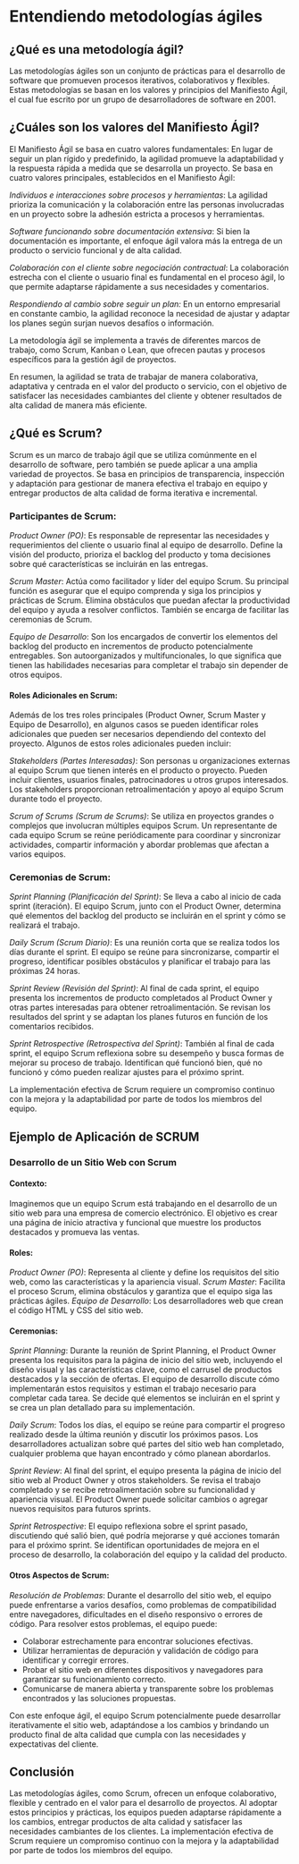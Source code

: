 # Entendiendo metodologías ágiles

## ¿Qué es una metodología ágil?

Las metodologías ágiles son un conjunto de prácticas para el desarrollo de software que promueven procesos iterativos, colaborativos y flexibles. Estas metodologías se basan en los valores y principios del Manifiesto Ágil, el cual fue escrito por un grupo de desarrolladores de software en 2001.

## ¿Cuáles son los valores del Manifiesto Ágil?

El Manifiesto Ágil se basa en cuatro valores fundamentales: 
En lugar de seguir un plan rígido y predefinido, la agilidad promueve la adaptabilidad y la respuesta rápida a medida que se desarrolla un proyecto. Se basa en cuatro valores principales, establecidos en el Manifiesto Ágil:

_Individuos e interacciones sobre procesos y herramientas_: La agilidad prioriza la comunicación y la colaboración entre las personas involucradas en un proyecto sobre la adhesión estricta a procesos y herramientas.

_Software funcionando sobre documentación extensiva_: Si bien la documentación es importante, el enfoque ágil valora más la entrega de un producto o servicio funcional y de alta calidad.

_Colaboración con el cliente sobre negociación contractual_: La colaboración estrecha con el cliente o usuario final es fundamental en el proceso ágil, lo que permite adaptarse rápidamente a sus necesidades y comentarios.

_Respondiendo al cambio sobre seguir un plan:_ En un entorno empresarial en constante cambio, la agilidad reconoce la necesidad de ajustar y adaptar los planes según surjan nuevos desafíos o información.

La metodología ágil se implementa a través de diferentes marcos de trabajo, como Scrum, Kanban o Lean, que ofrecen pautas y procesos específicos para la gestión ágil de proyectos.

En resumen, la agilidad se trata de trabajar de manera colaborativa, adaptativa y centrada en el valor del producto o servicio, con el objetivo de satisfacer las necesidades cambiantes del cliente y obtener resultados de alta calidad de manera más eficiente.

## ¿Qué es Scrum?

Scrum es un marco de trabajo ágil que se utiliza comúnmente en el desarrollo de software, pero también se puede aplicar a una amplia variedad de proyectos. Se basa en principios de transparencia, inspección y adaptación para gestionar de manera efectiva el trabajo en equipo y entregar productos de alta calidad de forma iterativa e incremental.

### Participantes de Scrum:

_Product Owner (PO)_: Es responsable de representar las necesidades y requerimientos del cliente o usuario final al equipo de desarrollo. Define la visión del producto, prioriza el backlog del producto y toma decisiones sobre qué características se incluirán en las entregas.

_Scrum Master_: Actúa como facilitador y líder del equipo Scrum. Su principal función es asegurar que el equipo comprenda y siga los principios y prácticas de Scrum. Elimina obstáculos que puedan afectar la productividad del equipo y ayuda a resolver conflictos. También se encarga de facilitar las ceremonias de Scrum.

_Equipo de Desarrollo_: Son los encargados de convertir los elementos del backlog del producto en incrementos de producto potencialmente entregables. Son autoorganizados y multifuncionales, lo que significa que tienen las habilidades necesarias para completar el trabajo sin depender de otros equipos.

#### Roles Adicionales en Scrum:

Además de los tres roles principales (Product Owner, Scrum Master y Equipo de Desarrollo), en algunos casos se pueden identificar roles adicionales que pueden ser necesarios dependiendo del contexto del proyecto. Algunos de estos roles adicionales pueden incluir:

_Stakeholders (Partes Interesadas)_: Son personas u organizaciones externas al equipo Scrum que tienen interés en el producto o proyecto. Pueden incluir clientes, usuarios finales, patrocinadores u otros grupos interesados. Los stakeholders proporcionan retroalimentación y apoyo al equipo Scrum durante todo el proyecto.

_Scrum of Scrums (Scrum de Scrums)_: Se utiliza en proyectos grandes o complejos que involucran múltiples equipos Scrum. Un representante de cada equipo Scrum se reúne periódicamente para coordinar y sincronizar actividades, compartir información y abordar problemas que afectan a varios equipos.

### Ceremonias de Scrum:

_Sprint Planning (Planificación del Sprint)_: Se lleva a cabo al inicio de cada sprint (iteración). El equipo Scrum, junto con el Product Owner, determina qué elementos del backlog del producto se incluirán en el sprint y cómo se realizará el trabajo.

_Daily Scrum (Scrum Diario)_: Es una reunión corta que se realiza todos los días durante el sprint. El equipo se reúne para sincronizarse, compartir el progreso, identificar posibles obstáculos y planificar el trabajo para las próximas 24 horas.

_Sprint Review (Revisión del Sprint)_: Al final de cada sprint, el equipo presenta los incrementos de producto completados al Product Owner y otras partes interesadas para obtener retroalimentación. Se revisan los resultados del sprint y se adaptan los planes futuros en función de los comentarios recibidos.

_Sprint Retrospective (Retrospectiva del Sprint)_: También al final de cada sprint, el equipo Scrum reflexiona sobre su desempeño y busca formas de mejorar su proceso de trabajo. Identifican qué funcionó bien, qué no funcionó y cómo pueden realizar ajustes para el próximo sprint.

La implementación efectiva de Scrum requiere un compromiso continuo con la mejora y la adaptabilidad por parte de todos los miembros del equipo.

## Ejemplo de Aplicación de SCRUM

### Desarrollo de un Sitio Web con Scrum

#### Contexto:

Imaginemos que un equipo Scrum está trabajando en el desarrollo de un sitio web para una empresa de comercio electrónico. El objetivo es crear una página de inicio atractiva y funcional que muestre los productos destacados y promueva las ventas.

#### Roles:

_*Product Owner (PO)*_: Representa al cliente y define los requisitos del sitio web, como las características y la apariencia visual.
_*Scrum Master*_: Facilita el proceso Scrum, elimina obstáculos y garantiza que el equipo siga las prácticas ágiles.
_*Equipo de Desarrollo*_: Los desarrolladores web que crean el código HTML y CSS del sitio web.

#### Ceremonias:

_*Sprint Planning*_:
Durante la reunión de Sprint Planning, el Product Owner presenta los requisitos para la página de inicio del sitio web, incluyendo el diseño visual y las características clave, como el carrusel de productos destacados y la sección de ofertas.
El equipo de desarrollo discute cómo implementarán estos requisitos y estiman el trabajo necesario para completar cada tarea.
Se decide qué elementos se incluirán en el sprint y se crea un plan detallado para su implementación.

_*Daily Scrum*_:
Todos los días, el equipo se reúne para compartir el progreso realizado desde la última reunión y discutir los próximos pasos.
Los desarrolladores actualizan sobre qué partes del sitio web han completado, cualquier problema que hayan encontrado y cómo planean abordarlos.

_*Sprint Review*_:
Al final del sprint, el equipo presenta la página de inicio del sitio web al Product Owner y otros stakeholders.
Se revisa el trabajo completado y se recibe retroalimentación sobre su funcionalidad y apariencia visual.
El Product Owner puede solicitar cambios o agregar nuevos requisitos para futuros sprints.

_*Sprint Retrospective*_:
El equipo reflexiona sobre el sprint pasado, discutiendo qué salió bien, qué podría mejorarse y qué acciones tomarán para el próximo sprint.
Se identifican oportunidades de mejora en el proceso de desarrollo, la colaboración del equipo y la calidad del producto.

#### Otros Aspectos de Scrum:

_*Resolución de Problemas*_:
Durante el desarrollo del sitio web, el equipo puede enfrentarse a varios desafíos, como problemas de compatibilidad entre navegadores, dificultades en el diseño responsivo o errores de código. Para resolver estos problemas, el equipo puede:

-   Colaborar estrechamente para encontrar soluciones efectivas.
-   Utilizar herramientas de depuración y validación de código para identificar y corregir errores.
-   Probar el sitio web en diferentes dispositivos y navegadores para garantizar su funcionamiento correcto.
-   Comunicarse de manera abierta y transparente sobre los problemas encontrados y las soluciones propuestas.

Con este enfoque ágil, el equipo Scrum potencialmente puede desarrollar iterativamente el sitio web, adaptándose a los cambios y brindando un producto final de alta calidad que cumpla con las necesidades y expectativas del cliente.

## Conclusión

Las metodologías ágiles, como Scrum, ofrecen un enfoque colaborativo, flexible y centrado en el valor para el desarrollo de proyectos. Al adoptar estos principios y prácticas, los equipos pueden adaptarse rápidamente a los cambios, entregar productos de alta calidad y satisfacer las necesidades cambiantes de los clientes. La implementación efectiva de Scrum requiere un compromiso continuo con la mejora y la adaptabilidad por parte de todos los miembros del equipo.
